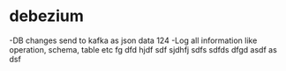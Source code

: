 # debezium
-DB changes send to kafka as json data 124
-Log all information like operation, schema, table etc fg dfd
hjdf
sdf
sjdhfj
sdfs
sdfds
dfgd
asdf
as
dsf

